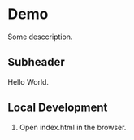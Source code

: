 # Demo

Some desccription.

## Subheader

Hello World.

## Local Development

1. Open index.html in the browser.